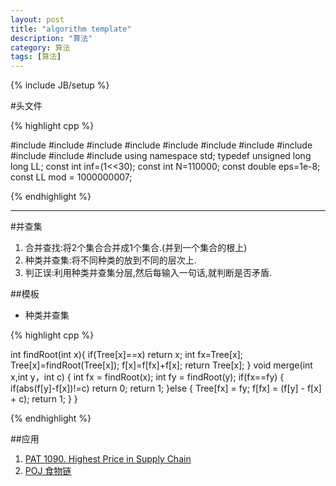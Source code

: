 ```yaml
---
layout: post
title: "algorithm template"
description: "算法"
category: 算法
tags: [算法]
---
```

{% include JB/setup %}


#头文件

{% highlight cpp %}

#include <cstdio>
#include <cstring>
#include <cmath>
#include <queue>
#include <stack>
#include <vector>
#include <string>
#include <map>
#include <set>
#include <iostream>
#include <algorithm>
using namespace std;
typedef unsigned long long LL;
const int inf=(1<<30);
const int N=110000;
const double eps=1e-8;
const LL mod = 1000000007;
	
{% endhighlight %} 


- - - -

 
#并查集
1. 合并查找:将2个集合合并成1个集合.(并到一个集合的根上)
2. 种类并查集:将不同种类的放到不同的层次上.
3. 判正误:利用种类并查集分层,然后每输入一句话,就判断是否矛盾.##模板
* 种类并查集
{% highlight cpp %}
int findRoot(int x){
	if(Tree[x]==x) return x;
	int fx=Tree[x];
	Tree[x]=findRoot(Tree[x]);
	f[x]=f[fx]+f[x];
	return Tree[x];
}
void merge(int x,int y，int c) {
    int fx = findRoot(x);
    int fy = findRoot(y);
    if(fx==fy) {
    	if(abs(f[y]-f[x])!=c) return 0;
    	return 1;
    }else {
        Tree[fx] = fy;
        f[fx] = (f[y] - f[x] + c);
        return 1;
    }
}

{% endhighlight %} 
##应用
1. [PAT 1090. Highest Price in Supply Chain](http://www.patest.cn/contests/pat-a-practise/1090)
2. [POJ 食物链](http://www.patest.cn/contests/pat-a-practise/1090)

